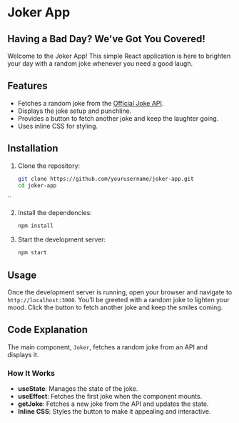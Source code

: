 

# Joker App

## Having a Bad Day? We've Got You Covered!

Welcome to the Joker App! This simple React application is here to brighten your day with a random joke whenever you need a good laugh.

## Features

- Fetches a random joke from the [Official Joke API](https://official-joke-api.appspot.com/random_joke).
- Displays the joke setup and punchline.
- Provides a button to fetch another joke and keep the laughter going.
- Uses inline CSS for styling.

## Installation

1. Clone the repository:

   ```bash
   git clone https://github.com/yourusername/joker-app.git
   cd joker-app
``

2. Install the dependencies:

   ```bash
   npm install
   ```

3. Start the development server:

   ```bash
   npm start
   ```

## Usage

Once the development server is running, open your browser and navigate to `http://localhost:3000`. You’ll be greeted with a random joke to lighten your mood. Click the button to fetch another joke and keep the smiles coming.

## Code Explanation

The main component, `Joker`, fetches a random joke from an API and displays it. 



### How It Works

- **useState**: Manages the state of the joke.
- **useEffect**: Fetches the first joke when the component mounts.
- **getJoke**: Fetches a new joke from the API and updates the state.
- **Inline CSS**: Styles the button to make it appealing and interactive.

